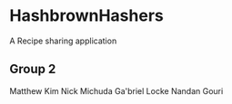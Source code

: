 # HashbrownHashers

A Recipe sharing application

## Group 2 
Matthew Kim
Nick Michuda
Ga'briel Locke
Nandan Gouri
